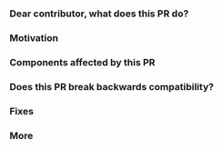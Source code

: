 <!-- Please, fill up the PR details. -->
<!-- If you are a Dgraph engineer, please add this param at the end of your URL query `&template=DgraphPR`.md-->
<!-- e.g: https://github.com/dgraph-io/dgraph/compare/$YOURBRANCH?expand=1&template=DgraphPR.md -->

### Dear contributor, what does this PR do?

<!-- First, describe here details about it. -->

### Motivation

<!-- Besides the motivation itself, if applicable, you should add references. e.g public conversations (URL) in the community. This helps reviewers with context. You should also advocate for the PR if needed. You can ping Daniel, Karthic, Michel or Santo if you need help. -->

### Components affected by this PR <!-- (Optional) -->

<!-- Please, take a minute to think about what or who this PR affects. Does it need help for doing documentation? Does it affect third parties (Open Source or not) applications? Make it clear so we can track and fix it. -->

### Does this PR break backwards compatibility?  <!-- (Optional) -->

<!-- Yes/no, and details if needed. -->

### Fixes <!-- (Optional) -->

<!-- Add here an issue that this PR will close. -->

### More <!-- (Optional) -->

<!-- Add here TODOS, testing results, additional notes, consolidated discussion points, personal signs and etc. -->

<!-- You can always ping us (Daniel, Micheldiz or Santo in Slack or via DM at http://discuss.dgraph.io/) if you need help about filling those sections. -->
